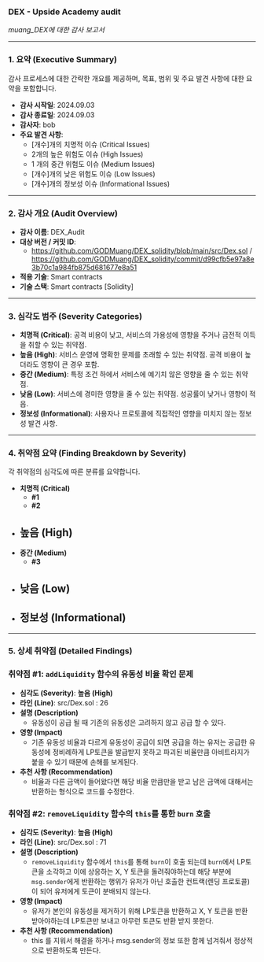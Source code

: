 ### DEX - Upside Academy audit

 *muang_DEX에 대한 감사 보고서*

---

### **1. 요약 (Executive Summary)**

감사 프로세스에 대한 간략한 개요를 제공하며, 목표, 범위 및 주요 발견 사항에 대한 요약을 포함합니다.

- **감사 시작일**: 2024.09.03
- **감사 종료일**: 2024.09.03
- **감사자**: bob
- **주요 발견 사항**:
    - [개수]개의 치명적 이슈 (Critical Issues)
    - 2개의 높은 위험도 이슈 (High Issues)
    - 1 개의 중간 위험도 이슈 (Medium Issues)
    - [개수]개의 낮은 위험도 이슈 (Low Issues)
    - [개수]개의 정보성 이슈 (Informational Issues)

---

### **2. 감사 개요 (Audit Overview)**

- **감사 이름**: DEX_Audit
- **대상 버전 / 커밋 ID**:
    - https://github.com/GODMuang/DEX_solidity/blob/main/src/Dex.sol / https://github.com/GODMuang/DEX_solidity/commit/d99cfb5e97a8e3b70c1a984fb875d681677e8a51
- **적용 기술**: Smart contracts
- **기술 스택**: Smart contracts [Solidity]

---

### **3. 심각도 범주 (Severity Categories)**

- **치명적 (Critical)**: 공격 비용이 낮고, 서비스의 가용성에 영향을 주거나 금전적 이득을 취할 수 있는 취약점.
- **높음 (High)**: 서비스 운영에 명확한 문제를 초래할 수 있는 취약점. 공격 비용이 높더라도 영향이 큰 경우 포함.
- **중간 (Medium)**: 특정 조건 하에서 서비스에 예기치 않은 영향을 줄 수 있는 취약점.
- **낮음 (Low)**: 서비스에 경미한 영향을 줄 수 있는 취약점. 성공률이 낮거나 영향이 적음.
- **정보성 (Informational)**: 사용자나 프로토콜에 직접적인 영향을 미치지 않는 정보성 발견 사항.

---

### **4. 취약점 요약 (Finding Breakdown by Severity)**

각 취약점의 심각도에 따른 분류를 요약합니다.

- **치명적 (Critical)**
    - **#1**
    - **#2**
- **높음 (High)**
    - 
- **중간 (Medium)**
    - **#3**
- **낮음 (Low)**
    - 
- **정보성 (Informational)**
    - 

---

### **5. 상세 취약점 (Detailed Findings)**

### **취약점 #1: `addLiquidity` 함수의 유동성 비율 확인 문제**

- **심각도 (Severity)**: **높음 (High)**
- **라인 (Line)**: src/Dex.sol : 26
- **설명 (Description)**
    - 유동성이 공급 될 때 기존의 유동성은 고려하지 않고 공급 할 수 있다.
- **영향 (Impact)**
    - 기존 유동성 비율과 다르게 유동성이 공급이 되면 공급을 하는 유저는 공급한 유동성에 정비례하게 LP토큰을 발급받지 못하고 파괴된 비율만큼 아비트라지가 붙을 수 있기 때문에 손해를 보게된다.
- **추천 사항 (Recommendation)**
    - 비율과 다른 금액이 들어왔다면 해당 비율 만큼만을 받고 남은 금액에 대해서는 반환하는 형식으로 코드를 수정한다.

### **취약점 #2: `removeLiquidity` 함수의 `this`를 통한 `burn` 호출**

- **심각도 (Severity)**: **높음 (High)**
- **라인 (Line)**: src/Dex.sol : 71
- **설명 (Description)**
    - `removeLiquidity` 함수에서 `this`를 통해 `burn`이 호출 되는데 `burn`에서 LP토큰을 소각하고 이에 상응하는 X, Y 토큰을 돌려줘야하는데 해당 부분에 `msg.sender`에게 반환하는 행위가 유저가 아닌 호출한 컨트랙(렌딩 프로토콜)이 되어 유저에게 토큰이 분배되지 않는다.
- **영향 (Impact)**
    - 유저가 본인의 유동성을 제거하기 위해 LP토큰을 반환하고 X, Y 토큰을 반환 받아야하는데 LP토큰만 보내고 아무런 토큰도 반환 받지 못한다.
- **추천 사항 (Recommendation)**
    - this 를 지워서 해결을 하거나 msg.sender의 정보 또한 함께 넘겨줘서 정상적으로 반환하도록 만든다.